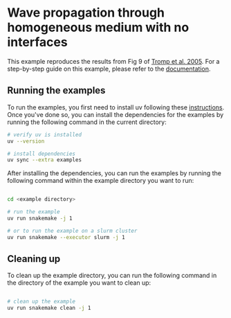 # Wave propagation through homogeneous medium with no interfaces

This example reproduces the results from Fig 9 of [Tromp et al. 2005](https://doi.org/10.1111/j.1365-246X.2004.02453.x). For a step-by-step guide on this example, please refer to the [documentation](https://specfem2d-kokkos.readthedocs.io/en/latest/cookbooks/dim2/kernels-example-tromp-2005/index.html).

## Running the examples

To run the examples, you first need to install uv following these
[instructions](https://docs.astral.sh/uv/getting-started/installation). Once you've done
so, you can install the dependencies for the examples by running the following
command in the current directory:

```bash
# verify uv is installed
uv --version

# install dependencies
uv sync --extra examples

```

After installing the dependencies, you can run the examples by running the following command within the example directory you want to run:

```bash

cd <example directory>

# run the example
uv run snakemake -j 1

# or to run the example on a slurm cluster
uv run snakemake --executor slurm -j 1

```

## Cleaning up

To clean up the example directory, you can run the following command in the directory of the example you want to clean up:

```bash

# clean up the example
uv run snakemake clean -j 1

```
